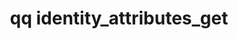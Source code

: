 ---
category: identity
command: identity_attributes_get
optional_options: []
permalink: /qq-cli-command-guide/identity/identity_attributes_get.html
positional_options:
- help: A name or a SID, optionally qualified with a domain prefix (e.g "local:name",
    "world:Everyone", "ldap_user:name", "ldap_group:name", or "ad:name") or an ID
    type (e.g. "uid:1001", "gid:2001", "auth_id:513", "SID:S-1-1-0").
  name: identifier
  required: true
sidebar: qq_cli_command_reference_sidebar
summary: This section explains how to use the <code>qq identity_attributes_get</code>
  command.
synopsis: Get attributes related to the given identity.
title: qq identity_attributes_get
usage: qq identity_attributes_get [-h] identifier
zendesk_source: qq CLI Command Guide

---